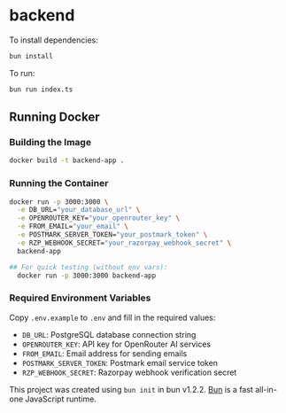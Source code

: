 # backend

To install dependencies:

```bash
bun install
```

To run:

```bash
bun run index.ts
```

## Running Docker 
### Building the Image

```bash
docker build -t backend-app .
```

### Running the Container

```bash
docker run -p 3000:3000 \
  -e DB_URL="your_database_url" \
  -e OPENROUTER_KEY="your_openrouter_key" \
  -e FROM_EMAIL="your_email" \
  -e POSTMARK_SERVER_TOKEN="your_postmark_token" \
  -e RZP_WEBHOOK_SECRET="your_razorpay_webhook_secret" \
  backend-app

## For quick testing (without env vars):
  docker run -p 3000:3000 backend-app 
```

### Required Environment Variables

Copy `.env.example` to `.env` and fill in the required values:

- `DB_URL`: PostgreSQL database connection string
- `OPENROUTER_KEY`: API key for OpenRouter AI services
- `FROM_EMAIL`: Email address for sending emails
- `POSTMARK_SERVER_TOKEN`: Postmark email service token
- `RZP_WEBHOOK_SECRET`: Razorpay webhook verification secret

This project was created using `bun init` in bun v1.2.2. [Bun](https://bun.sh) is a fast all-in-one JavaScript runtime.
